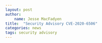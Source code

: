 ```yaml
---
layout: post
author:
    name: Jesse MacFadyen
title:  "Security Advisory CVE-2020-6506"
categories: news
tags: security advisory
---
```


